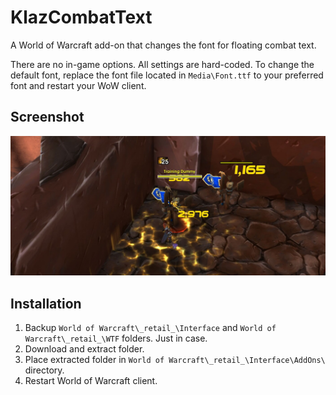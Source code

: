# KlazCombatText

A World of Warcraft add-on that changes the font for floating combat text.

There are no in-game options. All settings are hard-coded. To change the default font, replace the font file located in `Media\Font.ttf` to your preferred font and restart your WoW client.

## Screenshot

![](https://raw.githubusercontent.com/haothitran/KlazCombatText/master/Media/Screenshot.jpg)

## Installation

1. Backup `World of Warcraft\_retail_\Interface` and `World of Warcraft\_retail_\WTF` folders. Just in case.
2. Download and extract folder.
3. Place extracted folder in `World of Warcraft\_retail_\Interface\AddOns\` directory.
4. Restart World of Warcraft client.
